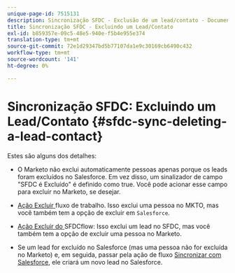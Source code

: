 ```yaml
---
unique-page-id: 7515131
description: Sincronização SFDC - Exclusão de um lead/contato - Documentos da Marketo - Documentação do produto
title: Sincronização SFDC - Excluindo um Lead/Contato
exl-id: b859357e-09c5-48e5-940e-f5b4e955e374
translation-type: tm+mt
source-git-commit: 72e1d29347bd5b77107da1e9c30169cb6490c432
workflow-type: tm+mt
source-wordcount: '141'
ht-degree: 0%

---
```


# Sincronização SFDC: Excluindo um Lead/Contato {#sfdc-sync-deleting-a-lead-contact}

Estes são alguns dos detalhes:

* O Marketo não exclui automaticamente pessoas apenas porque os leads foram excluídos no Salesforce. Em vez disso, um sinalizador de campo &quot;SFDC é Excluído&quot; é definido como true. Você pode acionar esse campo para excluir no Marketo, se desejar.
* [Ação Excluir ](/help/marketo/product-docs/core-marketo-concepts/smart-campaigns/flow-actions/delete-person.md) fluxo de trabalho. Isso exclui uma pessoa no MKTO, mas você também tem a opção de excluir em `Salesforce`.

* [Ação Excluir do ](/help/marketo/product-docs/core-marketo-concepts/smart-campaigns/salesforce-flow-actions/delete-person-from-sfdc.md) SFDCflow: Isso exclui um lead no SFDC, mas você também tem a opção de excluir uma pessoa no Marketo.
* Se um lead for excluído no Salesforce (mas uma pessoa não for excluída no Marketo) e, em seguida, passar pela ação de fluxo [Sincronizar com Salesforce](/help/marketo/product-docs/core-marketo-concepts/smart-campaigns/salesforce-flow-actions/sync-person-to-sfdc.md), ele criará um novo lead no Salesforce.
